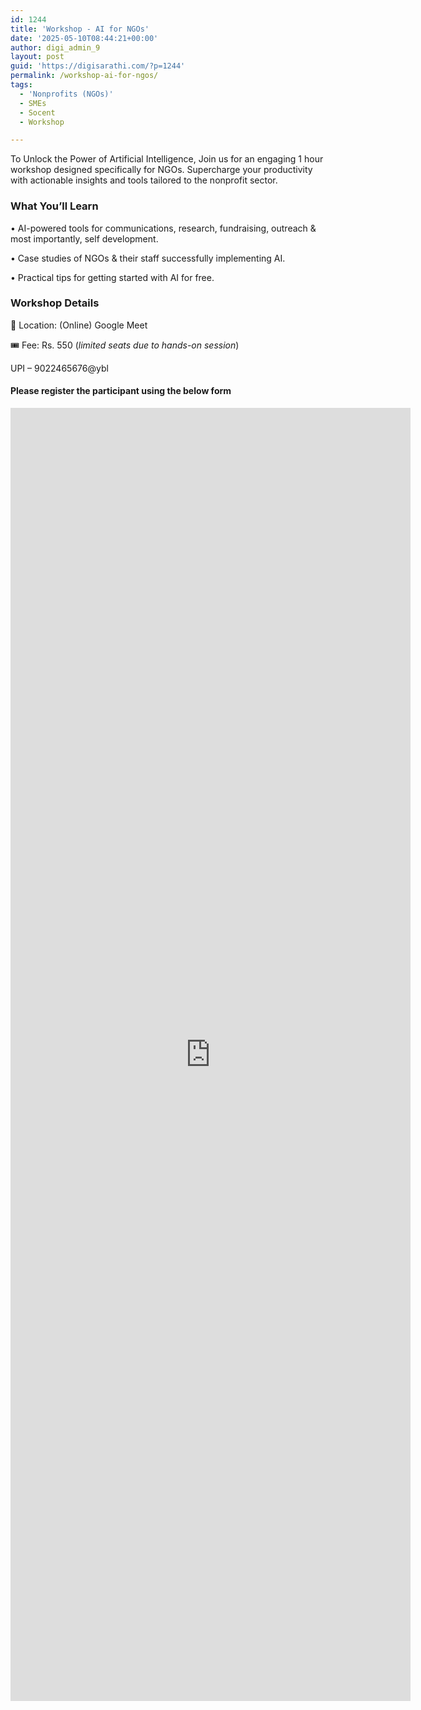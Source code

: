 ```yaml
---
id: 1244
title: 'Workshop - AI for NGOs'
date: '2025-05-10T08:44:21+00:00'
author: digi_admin_9
layout: post
guid: 'https://digisarathi.com/?p=1244'
permalink: /workshop-ai-for-ngos/
tags:
  - 'Nonprofits (NGOs)'
  - SMEs
  - Socent
  - Workshop

---
```


To Unlock the Power of Artificial Intelligence, Join us for an engaging 1 hour workshop designed specifically for NGOs. Supercharge your productivity with actionable insights and tools tailored to the nonprofit sector.

### What You’ll Learn

• AI-powered tools for communications, research, fundraising, outreach &amp; most importantly, self development.

• Case studies of NGOs &amp; their staff successfully implementing AI.

• Practical tips for getting started with AI for free.

### Workshop Details

📍 Location: (Online) Google Meet

🎟 Fee: Rs. 550 (_limited seats due to hands-on session_)

UPI – 9022465676@ybl

#### Please register the participant using the below form

<iframe frameborder="0" height="2069" loading="lazy" marginheight="0" marginwidth="0" src="https://docs.google.com/forms/d/e/1FAIpQLSedrsK9qnidRp5wW3rWEJfWZRGI_ufegwLGY8-b0dERy4DoEg/viewform?embedded=true" width="640">Loading…</iframe>
